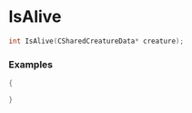 # IsAlive

```cpp - C++
int IsAlive(CSharedCreatureData* creature);
```

### Examples
```cpp - C++
{

}
```
